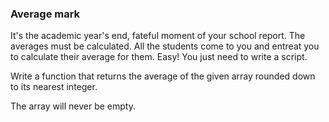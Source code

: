 ### Average mark

It's the academic year's end, fateful moment of your school report. 
The averages must be calculated. 
All the students come to you and entreat you to calculate their average for them. 
Easy! You just need to write a script.

Write a function that returns the average of the given array rounded down to its nearest integer.

The array will never be empty.
